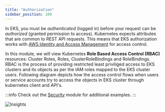 ```yaml
---
title: "Authorization"
sidebar_position: 100
---
```


In EKS, you must be <i>authenticated</i> (logged in) before your request can be <i>authorized</i> (granted permission to access). Kubernetes expects attributes that are common to REST API requests. This means that EKS authorization works with [AWS Identity and Access Management](https://docs.aws.amazon.com/eks/latest/userguide/security-iam.html) for access control. 

In this module, we will view Kubernetes **Role Based Access Control (RBAC)** resources: Cluster Roles, Roles, ClusterRoleBindings and RoleBindings. RBAC is the process of providing restricted least priviliged access to EKS clusters and its objects as per the IAM roles mapped to the EKS cluster users. Following diagram depicts how the access control flows when users or service accounts try to access the objects in EKS cluster through kubernetes client and API's. 

:::info 
Check out the [Security](../../../security/) module for additional examples.
:::

![Insights](/img/resource-view/autz-index.jpg)



